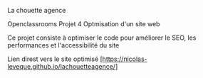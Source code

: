 La chouette agence

Openclassrooms Projet 4
Optmisation d'un site web

Ce projet consiste à optimiser le code pour améliorer le SEO, les performances et l'accessibilité du site

Lien direst vers le site optimisé [https://nicolas-leveque.github.io/lachouetteagence/]
